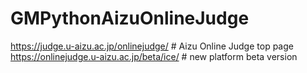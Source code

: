 # GMPythonAizuOnlineJudge

https://judge.u-aizu.ac.jp/onlinejudge/  # Aizu Online Judge top page
https://onlinejudge.u-aizu.ac.jp/beta/ice/  # new platform beta version

